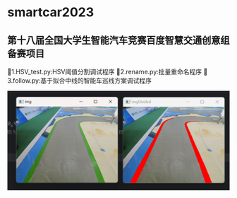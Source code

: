 # smartcar2023
## 第十八届全国大学生智能汽车竞赛百度智慧交通创意组备赛项目
🤣1.HSV_test.py:HSV阈值分割调试程序
🤣2.rename.py:批量重命名程序
🤣3.follow.py:基于拟合中线的智能车巡线方案调试程序

![img](https://github.com/diaoquesang/smartcar2023/blob/main/HSV.png)
